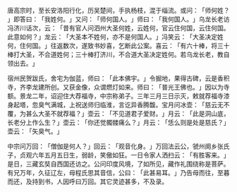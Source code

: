 唐高宗时，至长安洛阳行化，历吴楚间，手执杨枝，混于缁流。或问：​「师何姓？​」即答曰：​「我姓何。​」又问：​「师何国人。​」师曰：​「我何国人。​」乌龙长老访冯济川话次，云：​「昔有官人问泗州大圣何姓，云姓何，官云住何国，云住何国。此意如何？​」龙云：​「大圣本不姓何，亦不是何国人。​」冯笑云：​「大圣决定姓何，住何国。​」往返数次，遂致书妙喜，乞断此公案。喜云：​「有六十棒，将三十棒打大圣，不合道姓何；三十棒打济川，不合道大圣决定姓何。若乌龙长老，教自领出去。​」

宿州民贺跋氏，舍宅为伽蓝，师曰：​「此本佛宇。​」令掘地，果得古碑，云是香积寺，齐李龙建所创。又获金像，众谓燃灯如来。师曰：​「普光王佛也。​」因以为寺额。景龙二年，诏迎住大荐福寺，中宗称弟子。三年三月三日示灭，敕就荐福寺漆身起塔，忽臭气满城，上祝送师归临淮，言讫异香腾馥。宝月问冰壶：​「慈云无不覆，为甚么大圣不就荐福？​」壶云：​「不见道君子爱财。​」月云：​「此是洞山底，长老分上作么生？​」壶云：​「你还觉髑髅痛么？​」月云：​「恁么则是处是慈氏？​」壶云：​「矢臭气。​」

中宗问万回：​「僧伽是何人？​」回云：​「观音化身。​」万回法云公，虢州阕乡张氏子，贞观六年五月五日生，弱龄，笑傲如狂。一日令家人洒扫云：​「有胜客来。​」是日，三藏玄奘自西国还访之。公问印度风境，了如所见，藏作礼围绕称是菩萨。有兄万年，久征辽左，母程氏思其音信，公曰：​「此甚易耳。​」乃告母而往，至暮而还，及持到书，人因呼曰万回。其它灵迹甚多，不及录。